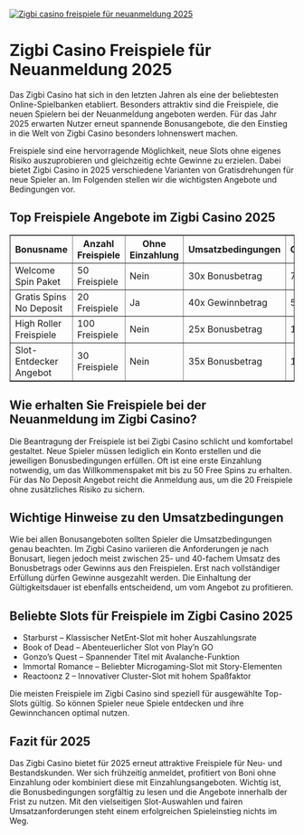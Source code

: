 [![Zigbi casino freispiele für neuanmeldung 2025](https://123-caf.pages.dev/gitsignup.png)](https://vrmoo.ru/Bt82HjjY)

<h1>Zigbi Casino Freispiele für Neuanmeldung 2025</h1>  <p>Das Zigbi Casino hat sich in den letzten Jahren als eine der beliebtesten Online-Spielbanken etabliert. Besonders attraktiv sind die Freispiele, die neuen Spielern bei der Neuanmeldung angeboten werden. Für das Jahr 2025 erwarten Nutzer erneut spannende Bonusangebote, die den Einstieg in die Welt von Zigbi Casino besonders lohnenswert machen.</p>  <p>Freispiele sind eine hervorragende Möglichkeit, neue Slots ohne eigenes Risiko auszuprobieren und gleichzeitig echte Gewinne zu erzielen. Dabei bietet Zigbi Casino in 2025 verschiedene Varianten von Gratisdrehungen für neue Spieler an. Im Folgenden stellen wir die wichtigsten Angebote und Bedingungen vor.</p>  <h2>Top Freispiele Angebote im Zigbi Casino 2025</h2>  <table border="1" cellspacing="0" cellpadding="8">   <thead>     <tr>       <th>Bonusname</th>       <th>Anzahl Freispiele</th>       <th>Ohne Einzahlung</th>       <th>Umsatzbedingungen</th>       <th>Gültigkeitsdauer</th>     </tr>   </thead>   <tbody>     <tr>       <td>Welcome Spin Paket</td>       <td>50 Freispiele</td>       <td>Nein</td>       <td>30x Bonusbetrag</td>       <td>7 Tage</td>     </tr>     <tr>       <td>Gratis Spins No Deposit</td>       <td>20 Freispiele</td>       <td>Ja</td>       <td>40x Gewinnbetrag</td>       <td>5 Tage</td>     </tr>     <tr>       <td>High Roller Freispiele</td>       <td>100 Freispiele</td>       <td>Nein</td>       <td>25x Bonusbetrag</td>       <td>14 Tage</td>     </tr>     <tr>       <td>Slot-Entdecker Angebot</td>       <td>30 Freispiele</td>       <td>Nein</td>       <td>35x Bonusbetrag</td>       <td>10 Tage</td>     </tr>   </tbody> </table>  <h2>Wie erhalten Sie Freispiele bei der Neuanmeldung im Zigbi Casino?</h2>  <p>Die Beantragung der Freispiele ist bei Zigbi Casino schlicht und komfortabel gestaltet. Neue Spieler müssen lediglich ein Konto erstellen und die jeweiligen Bonusbedingungen erfüllen. Oft ist eine erste Einzahlung notwendig, um das Willkommenspaket mit bis zu 50 Free Spins zu erhalten. Für das No Deposit Angebot reicht die Anmeldung aus, um die 20 Freispiele ohne zusätzliches Risiko zu sichern.</p>  <h2>Wichtige Hinweise zu den Umsatzbedingungen</h2>  <p>Wie bei allen Bonusangeboten sollten Spieler die Umsatzbedingungen genau beachten. Im Zigbi Casino variieren die Anforderungen je nach Bonusart, liegen jedoch meist zwischen 25- und 40-fachem Umsatz des Bonusbetrags oder Gewinns aus den Freispielen. Erst nach vollständiger Erfüllung dürfen Gewinne ausgezahlt werden. Die Einhaltung der Gültigkeitsdauer ist ebenfalls entscheidend, um vom Angebot zu profitieren.</p>  <h2>Beliebte Slots für Freispiele im Zigbi Casino 2025</h2>  <ul>   <li>Starburst – Klassischer NetEnt-Slot mit hoher Auszahlungsrate</li>   <li>Book of Dead – Abenteuerlicher Slot von Play’n GO</li>   <li>Gonzo’s Quest – Spannender Titel mit Avalanche-Funktion</li>   <li>Immortal Romance – Beliebter Microgaming-Slot mit Story-Elementen</li>   <li>Reactoonz 2 – Innovativer Cluster-Slot mit hohem Spaßfaktor</li> </ul>  <p>Die meisten Freispiele im Zigbi Casino sind speziell für ausgewählte Top-Slots gültig. So können Spieler neue Spiele entdecken und ihre Gewinnchancen optimal nutzen.</p>  <h2>Fazit für 2025</h2>  <p>Das Zigbi Casino bietet für 2025 erneut attraktive Freispiele für Neu- und Bestandskunden. Wer sich frühzeitig anmeldet, profitiert von Boni ohne Einzahlung oder kombiniert diese mit Einzahlungsangeboten. Wichtig ist, die Bonusbedingungen sorgfältig zu lesen und die Angebote innerhalb der Frist zu nutzen. Mit den vielseitigen Slot-Auswahlen und fairen Umsatzanforderungen steht einem erfolgreichen Spieleinstieg nichts im Weg.</p>